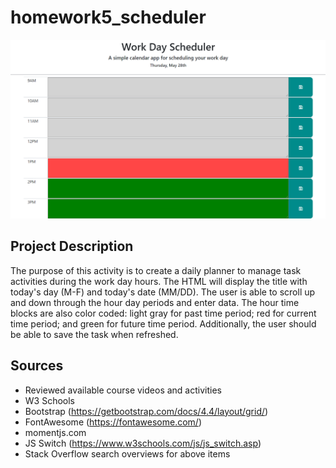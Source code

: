 # homework5_scheduler


![scheduler](./assets/image.png)
## Project Description
The purpose of this activity is to create a daily planner to manage task activities during the work day hours. The HTML will display the title with today's day (M-F) and today's date (MM/DD). The user is able to scroll up and down through the hour day periods and enter data. The hour time blocks are also color coded: light gray for past time period; red for current time period; and green for future time period. Additionally, the user should be able to save the task when refreshed.

## Sources

- Reviewed available course videos and activities
- W3 Schools 
- Bootstrap (https://getbootstrap.com/docs/4.4/layout/grid/)
- FontAwesome (https://fontawesome.com/)
- momentjs.com
- JS Switch (https://www.w3schools.com/js/js_switch.asp)
- Stack Overflow search overviews for above items

